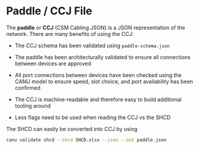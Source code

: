 # Paddle / CCJ File

The **paddle** or **CCJ** (CSM Cabling JSON) is a JSON representation of the network. There are many benefits of using the CCJ:


* The CCJ schema has been validated using `paddle-schema.json`


* The paddle has been architecturally validated to ensure all connections between devices are approved


* All port connections between devices have been checked using the CANU model to ensure speed, slot choice, and port availability has been confirmed


* The CCJ is machine-readable and therefore easy to build additional tooling around


* Less flags need to be used when reading the CCJ vs the SHCD

The SHCD can easily be converted into CCJ by using

```bash
canu validate shcd --shcd SHCD.xlsx --json --out paddle.json
```
